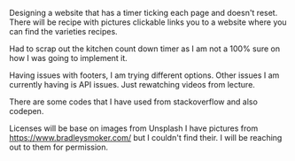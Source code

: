 Designing a website that has a timer ticking each page and doesn't reset. There will be recipe with pictures clickable links you to a website where you can find the varieties recipes. 

Had to scrap out the kitchen count down timer as I am not a 100% sure on how I was going to implement it.

Having issues with footers, I am trying different options. 
Other issues I am currently having is API issues. Just rewatching videos from lecture.

There are some codes that I have used from stackoverflow and also codepen. 

Licenses will be base on images from Unsplash 
I have pictures from https://www.bradleysmoker.com/ but I couldn't find their. I will be reaching out to them for permission.
